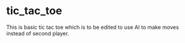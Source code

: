 # tic_tac_toe

This is basic tic tac toe which is to be edited to use AI to make moves instead of second player. 
